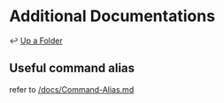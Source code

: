 # Additional Documentations

↩ [Up a Folder](../README.md)

## Useful command alias

refer to [/docs/Command-Alias.md](Command-Alias.md)
